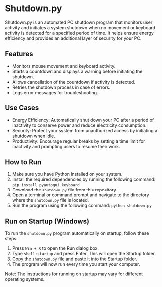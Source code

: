 # Shutdown.py

Shutdown.py is an automated PC shutdown program that monitors user activity and initiates a system shutdown when no movement or keyboard activity is detected for a specified period of time. It helps ensure energy efficiency and provides an additional layer of security for your PC.

## Features

-   Monitors mouse movement and keyboard activity.
-   Starts a countdown and displays a warning before initiating the shutdown.
-   Allows cancellation of the countdown if activity is detected.
-   Retries the shutdown process in case of errors.
-   Logs error messages for troubleshooting.

## Use Cases

-   Energy Efficiency: Automatically shut down your PC after a period of inactivity to conserve power and reduce electricity consumption.
-   Security: Protect your system from unauthorized access by initiating a shutdown when idle.
-   Productivity: Encourage regular breaks by setting a time limit for inactivity and prompting users to resume their work.

## How to Run

1.  Make sure you have Python installed on your system.
2.  Install the required dependencies by running the following command:
    `pip install pyautogui keyboard` 
3.  Download the `shutdown.py` file from this repository.
4.  Open a terminal or command prompt and navigate to the directory where the `shutdown.py` file is located.
5.  Run the program using the following command:
 `python shutdown.py` 
    

## Run on Startup (Windows)

To run the `shutdown.py` program automatically on startup, follow these steps:

1.  Press `Win + R` to open the Run dialog box.
2.  Type `shell:startup` and press Enter. This will open the Startup folder.
3.  Copy the `shutdown.py` file and paste it into the Startup folder.
4.  The program will now run every time you start your computer.

Note: The instructions for running on startup may vary for different operating systems.
